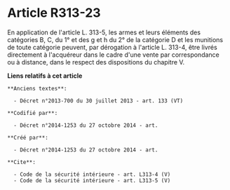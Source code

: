 # Article R313-23

En application de l'article L. 313-5, les armes et leurs éléments des catégories B, C, du 1° et des g et h du 2° de la
catégorie D et les munitions de toute catégorie peuvent, par dérogation à l'article L. 313-4, être livrés directement à
l'acquéreur dans le cadre d'une vente par correspondance ou à distance, dans le respect des dispositions du chapitre V.

**Liens relatifs à cet article**

	**Anciens textes**:

	  - Décret n°2013-700 du 30 juillet 2013 - art. 133 (VT)

	**Codifié par**:

	  - Décret n°2014-1253 du 27 octobre 2014 - art.

	**Créé par**:

	  - Décret n°2014-1253 du 27 octobre 2014 - art.

	**Cite**:

	  - Code de la sécurité intérieure - art. L313-4 (V)
	  - Code de la sécurité intérieure - art. L313-5 (V)
